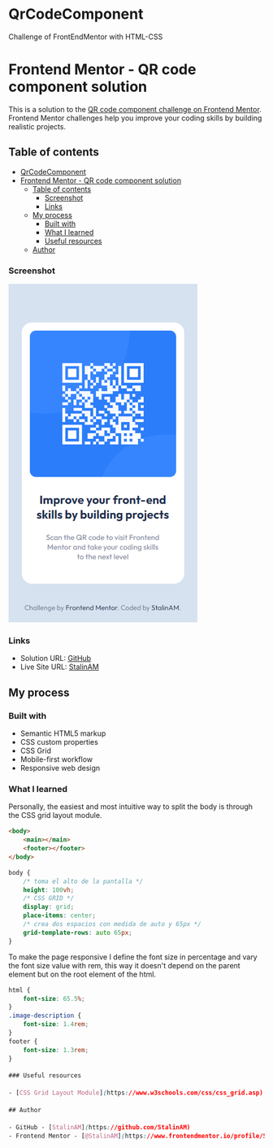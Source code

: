 # QrCodeComponent
Challenge of FrontEndMentor with HTML-CSS
# Frontend Mentor - QR code component solution

This is a solution to the [QR code component challenge on Frontend Mentor](https://www.frontendmentor.io/challenges/qr-code-component-iux_sIO_H). Frontend Mentor challenges help you improve your coding skills by building realistic projects. 
## Table of contents

- [QrCodeComponent](#qrcodecomponent)
- [Frontend Mentor - QR code component solution](#frontend-mentor---qr-code-component-solution)
  - [Table of contents](#table-of-contents)
    - [Screenshot](#screenshot)
    - [Links](#links)
  - [My process](#my-process)
    - [Built with](#built-with)
    - [What I learned](#what-i-learned)
    - [Useful resources](#useful-resources)
  - [Author](#author)

### Screenshot

![](./images/screenshot.PNG)

### Links

- Solution URL: [GitHub](https://github.com/StalinAM/QrCodeComponent.git)
- Live Site URL: [StalinAM](https://stalinam.github.io/QrCodeComponent/)

## My process

### Built with

- Semantic HTML5 markup
- CSS custom properties
- CSS Grid
- Mobile-first workflow
- Responsive web design

### What I learned

Personally, the easiest and most intuitive way to split the body is through the CSS grid layout module.

```html
<body>
    <main></main>
    <footer></footer>
</body>
```
```css
body {
    /* toma el alto de la pantalla */
    height: 100vh;
    /* CSS GRID */
    display: grid;
    place-items: center;
    /* crea dos espacios con medida de auto y 65px */
    grid-template-rows: auto 65px;
}
```

To make the page responsive I define the font size in percentage and vary the font size value with rem, this way it doesn't depend on the parent element but on the root element of the html.

```css
html {
    font-size: 65.5%;
}
.image-description {
    font-size: 1.4rem;
}
footer {
    font-size: 1.3rem;
}

### Useful resources

- [CSS Grid Layout Module](https://www.w3schools.com/css/css_grid.asp) - This helped me to divide the body better.

## Author

- GitHub - [StalinAM](https://github.com/StalinAM)
- Frontend Mentor - [@StalinAM](https://www.frontendmentor.io/profile/StalinAM)